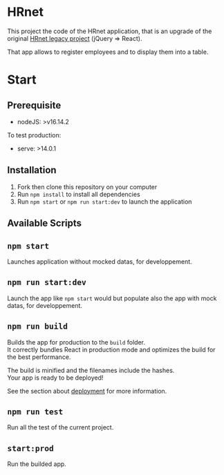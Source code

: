 # HRnet

This project the code of the HRnet application, that is an upgrade of the original [HRnet legacy project](https://github.com/WandoCode/OC-HRNet) (jQuery => React).

That app allows to register employees and to display them into a table.

# Start

## Prerequisite

- nodeJS: >v16.14.2

To test production:

- serve: >14.0.1

## Installation

1. Fork then clone this repository on your computer
2. Run `npm install` to install all dependencies
3. Run `npm start` or `npm run start:dev` to launch the application

## Available Scripts

## `npm start`

Launches application without mocked datas, for developpement.

## `npm run start:dev`

Launch the app like `npm start` would but populate also the app with mock datas, for developpement.

## `npm run build`

Builds the app for production to the `build` folder.\
It correctly bundles React in production mode and optimizes the build for the best performance.

The build is minified and the filenames include the hashes.\
Your app is ready to be deployed!

See the section about [deployment](https://facebook.github.io/create-react-app/docs/deployment) for more information.

## `npm run test`

Run all the test of the current project.

## `start:prod`

Run the builded app.
